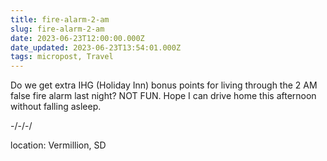 ```yaml
---
title: fire-alarm-2-am
slug: fire-alarm-2-am
date: 2023-06-23T12:00:00.000Z
date_updated: 2023-06-23T13:54:01.000Z
tags: micropost, Travel
---
```


Do we get extra IHG (Holiday Inn) bonus points for living through the 2 AM false fire alarm last night?  NOT FUN.  Hope I can drive home this afternoon without falling asleep.

-/-/-/

location: Vermillion, SD
